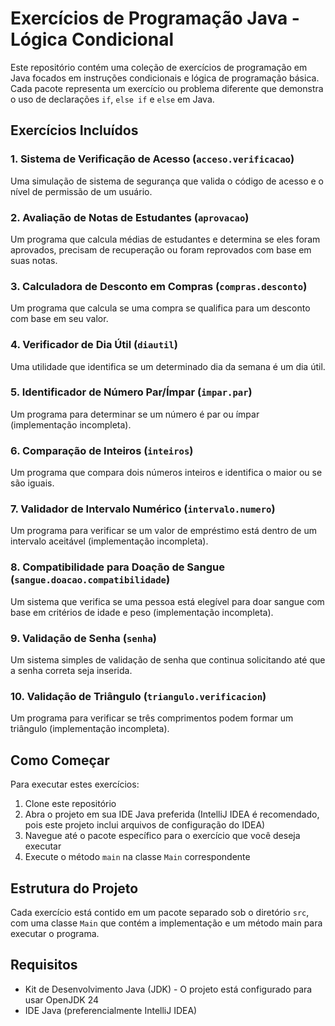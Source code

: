 # Exercícios de Programação Java - Lógica Condicional

Este repositório contém uma coleção de exercícios de programação em Java focados em instruções condicionais e lógica de programação básica. Cada pacote representa um exercício ou problema diferente que demonstra o uso de declarações `if`, `else if` e `else` em Java.

## Exercícios Incluídos

### 1. Sistema de Verificação de Acesso (`acceso.verificacao`)
Uma simulação de sistema de segurança que valida o código de acesso e o nível de permissão de um usuário.

### 2. Avaliação de Notas de Estudantes (`aprovacao`)
Um programa que calcula médias de estudantes e determina se eles foram aprovados, precisam de recuperação ou foram reprovados com base em suas notas.

### 3. Calculadora de Desconto em Compras (`compras.desconto`)
Um programa que calcula se uma compra se qualifica para um desconto com base em seu valor.

### 4. Verificador de Dia Útil (`diautil`)
Uma utilidade que identifica se um determinado dia da semana é um dia útil.

### 5. Identificador de Número Par/Ímpar (`impar.par`)
Um programa para determinar se um número é par ou ímpar (implementação incompleta).

### 6. Comparação de Inteiros (`inteiros`)
Um programa que compara dois números inteiros e identifica o maior ou se são iguais.

### 7. Validador de Intervalo Numérico (`intervalo.numero`)
Um programa para verificar se um valor de empréstimo está dentro de um intervalo aceitável (implementação incompleta).

### 8. Compatibilidade para Doação de Sangue (`sangue.doacao.compatibilidade`)
Um sistema que verifica se uma pessoa está elegível para doar sangue com base em critérios de idade e peso (implementação incompleta).

### 9. Validação de Senha (`senha`)
Um sistema simples de validação de senha que continua solicitando até que a senha correta seja inserida.

### 10. Validação de Triângulo (`triangulo.verificacion`)
Um programa para verificar se três comprimentos podem formar um triângulo (implementação incompleta).

## Como Começar

Para executar estes exercícios:

1. Clone este repositório
2. Abra o projeto em sua IDE Java preferida (IntelliJ IDEA é recomendado, pois este projeto inclui arquivos de configuração do IDEA)
3. Navegue até o pacote específico para o exercício que você deseja executar
4. Execute o método `main` na classe `Main` correspondente

## Estrutura do Projeto

Cada exercício está contido em um pacote separado sob o diretório `src`, com uma classe `Main` que contém a implementação e um método main para executar o programa.

## Requisitos

- Kit de Desenvolvimento Java (JDK) - O projeto está configurado para usar OpenJDK 24
- IDE Java (preferencialmente IntelliJ IDEA)
